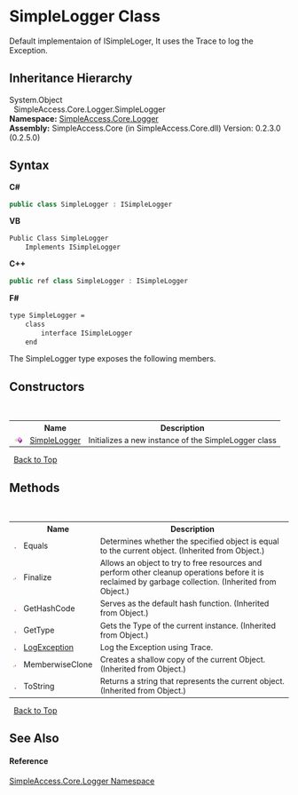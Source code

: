 # SimpleLogger Class
 

Default implementaion of ISimpleLoger, It uses the Trace to log the Exception.


## Inheritance Hierarchy
System.Object<br />&nbsp;&nbsp;SimpleAccess.Core.Logger.SimpleLogger<br />
**Namespace:**&nbsp;<a href="87b68a76-c6c2-1ca8-acf7-c56ca0fee23f">SimpleAccess.Core.Logger</a><br />**Assembly:**&nbsp;SimpleAccess.Core (in SimpleAccess.Core.dll) Version: 0.2.3.0 (0.2.5.0)

## Syntax

**C#**<br />
``` C#
public class SimpleLogger : ISimpleLogger
```

**VB**<br />
``` VB
Public Class SimpleLogger
	Implements ISimpleLogger
```

**C++**<br />
``` C++
public ref class SimpleLogger : ISimpleLogger
```

**F#**<br />
``` F#
type SimpleLogger =  
    class
        interface ISimpleLogger
    end
```

The SimpleLogger type exposes the following members.


## Constructors
&nbsp;<table><tr><th></th><th>Name</th><th>Description</th></tr><tr><td>![Public method](media/pubmethod.gif "Public method")</td><td><a href="3d282540-936b-6d8e-e0e3-5aed987b089e">SimpleLogger</a></td><td>
Initializes a new instance of the SimpleLogger class</td></tr></table>&nbsp;
<a href="#simplelogger-class">Back to Top</a>

## Methods
&nbsp;<table><tr><th></th><th>Name</th><th>Description</th></tr><tr><td>![Public method](media/pubmethod.gif "Public method")</td><td>Equals</td><td>
Determines whether the specified object is equal to the current object.
 (Inherited from Object.)</td></tr><tr><td>![Protected method](media/protmethod.gif "Protected method")</td><td>Finalize</td><td>
Allows an object to try to free resources and perform other cleanup operations before it is reclaimed by garbage collection.
 (Inherited from Object.)</td></tr><tr><td>![Public method](media/pubmethod.gif "Public method")</td><td>GetHashCode</td><td>
Serves as the default hash function.
 (Inherited from Object.)</td></tr><tr><td>![Public method](media/pubmethod.gif "Public method")</td><td>GetType</td><td>
Gets the Type of the current instance.
 (Inherited from Object.)</td></tr><tr><td>![Public method](media/pubmethod.gif "Public method")</td><td><a href="4959bc4e-84c3-ed8c-4706-6017275c9f2c">LogException</a></td><td>
Log the Exception using Trace.</td></tr><tr><td>![Protected method](media/protmethod.gif "Protected method")</td><td>MemberwiseClone</td><td>
Creates a shallow copy of the current Object.
 (Inherited from Object.)</td></tr><tr><td>![Public method](media/pubmethod.gif "Public method")</td><td>ToString</td><td>
Returns a string that represents the current object.
 (Inherited from Object.)</td></tr></table>&nbsp;
<a href="#simplelogger-class">Back to Top</a>

## See Also


#### Reference
<a href="87b68a76-c6c2-1ca8-acf7-c56ca0fee23f">SimpleAccess.Core.Logger Namespace</a><br />